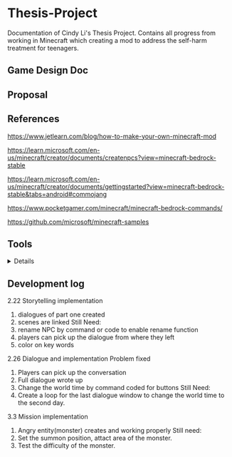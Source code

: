 # Thesis-Project
Documentation of Cindy Li's Thesis Project. Contains all progress from working in Minecraft which creating a mod to address the self-harm treatment for teenagers.
## Game Design Doc
## Proposal
## References 
<https://www.jetlearn.com/blog/how-to-make-your-own-minecraft-mod>

<https://learn.microsoft.com/en-us/minecraft/creator/documents/createnpcs?view=minecraft-bedrock-stable>

<https://learn.microsoft.com/en-us/minecraft/creator/documents/gettingstarted?view=minecraft-bedrock-stable&tabs=android#commojang>

<https://www.pocketgamer.com/minecraft/minecraft-bedrock-commands/>

<https://github.com/microsoft/minecraft-samples>
## Tools
<details>
  
  1. Mctool-creates entity (https://mctools.dev/#/behavior_packs/cind_myad/entities/skeleton.json)
  
  2. Dialogue designer-create NPC dialogues and scenes (https://jannisx11.github.io/dialogue-designer/)
</details>

## Development log
2.22 Storytelling implementation

1. dialogues of part one created
2. scenes are linked
Still Need:
1. rename NPC by command or code to enable rename function
2. players can pick up the dialogue from where they left
3. color on key words

2.26 Dialogue and implementation Problem fixed

1. Players can pick up the conversation
2. Full dialogue wrote up
3. Change the world time by command coded for buttons
Still Need:
1. Create a loop for the last dialogue window to change the world time to the second day.

3.3 Mission implementation

1. Angry entity(monster) creates and working properly
Still need: 
1. Set the summon position, attact area of the monster. 
2. Test the difficulty of the monster.

